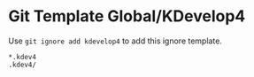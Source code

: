 Git Template Global/KDevelop4
===

Use `git ignore add kdevelop4` to add this ignore template.

```
*.kdev4
.kdev4/
```
